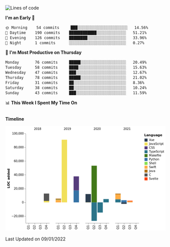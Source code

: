 <!--START_SECTION:waka-->
![Lines of code](https://img.shields.io/badge/From%20Hello%20World%20I%27ve%20Written-191%20Thousand%20lines%20of%20code-blue)

**I'm an Early 🐤** 

```text
🌞 Morning    54 commits     ███░░░░░░░░░░░░░░░░░░░░░░   14.56% 
🌆 Daytime    190 commits    ████████████░░░░░░░░░░░░░   51.21% 
🌃 Evening    126 commits    ████████░░░░░░░░░░░░░░░░░   33.96% 
🌙 Night      1 commits      ░░░░░░░░░░░░░░░░░░░░░░░░░   0.27%

```
📅 **I'm Most Productive on Thursday** 

```text
Monday       76 commits     █████░░░░░░░░░░░░░░░░░░░░   20.49% 
Tuesday      58 commits     ████░░░░░░░░░░░░░░░░░░░░░   15.63% 
Wednesday    47 commits     ███░░░░░░░░░░░░░░░░░░░░░░   12.67% 
Thursday     78 commits     █████░░░░░░░░░░░░░░░░░░░░   21.02% 
Friday       31 commits     ██░░░░░░░░░░░░░░░░░░░░░░░   8.36% 
Saturday     38 commits     ██░░░░░░░░░░░░░░░░░░░░░░░   10.24% 
Sunday       43 commits     ███░░░░░░░░░░░░░░░░░░░░░░   11.59%

```


📊 **This Week I Spent My Time On** 

```text
```

**Timeline**

![Chart not found](https://raw.githubusercontent.com/johann-lr/johann-lr/master/charts/bar_graph.png) 


 Last Updated on 09/01/2022
<!--END_SECTION:waka-->
